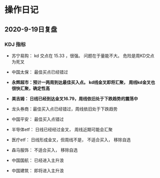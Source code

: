 # 操作日记









## 2020-9-19日复盘

### KDJ 指标

- 苏宁易购： kd 交点在 15.33 ，很强。 问题在于量能不大。 危险是周KD交点为死叉

- 中国太保： 最佳买点已经错过
- **永辉超市：预计一两周到达最佳买入点。 kd线金叉即将汇聚， 周线kd金叉也很快汇聚，确定性高**
- **美吉姆： 日线已经到达金叉16.79，周线依旧处于下跌趋势的震荡中**
- 龙头券商：最佳买入点已经错过，周线依旧处于下跌趋势
- 中国平安： 最佳买入点错过
- 半导体etf： 日线已经经过金叉， 周线近期可能会汇聚
- 医疗etf： 日线形成金叉，但周线不是， 不适合买入， 移除自选
- 森马服饰： 不适合买入， 移除自选
- 中国国航： 已经进入主升浪
- 中国建筑： 即将进入主升浪

